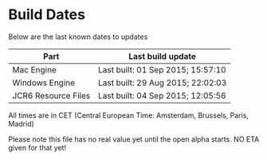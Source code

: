 # Build Dates

Below are the last known dates to updates

Part | Last build update
-----|-----
Mac Engine | Last built: 01 Sep 2015; 15:57:10
Windows Engine | Last built: 29 Aug 2015; 22:02:03
JCR6 Resource Files | Last built: 04 Sep 2015; 12:05:56
All times are in CET (Central European Time: Amsterdam, Brussels, Paris, Madrid)


Please note this file has no real value yet until the open alpha starts. NO ETA given for that yet!
